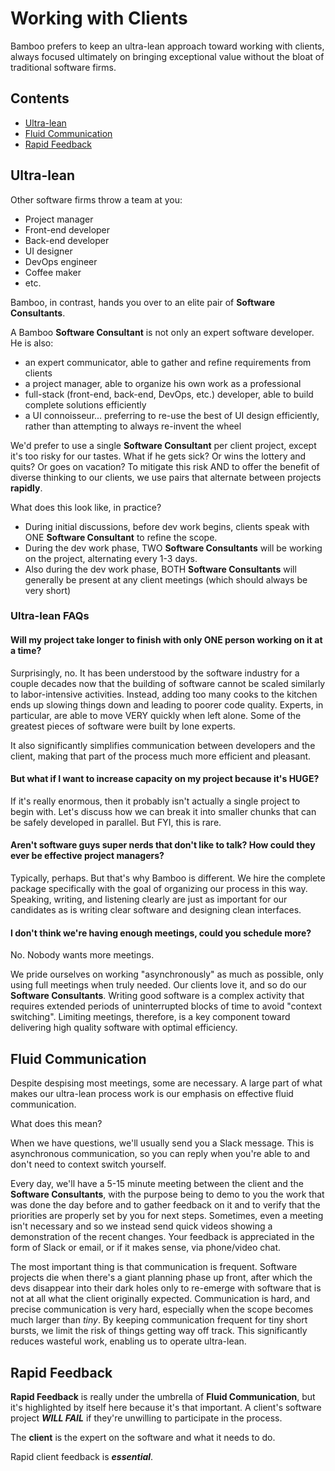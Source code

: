 # Working with Clients

Bamboo prefers to keep an ultra-lean approach toward working with clients, always focused ultimately on bringing exceptional value without the bloat of traditional software firms.

## Contents

- [Ultra-lean](#ultra-lean)
- [Fluid Communication](#fluid-communication)
- [Rapid Feedback](#rapid-feedback)

## Ultra-lean

Other software firms throw a team at you:
- Project manager
- Front-end developer
- Back-end developer
- UI designer
- DevOps engineer
- Coffee maker
- etc.

Bamboo, in contrast, hands you over to an elite pair of **Software Consultants**.

A Bamboo **Software Consultant** is not only an expert software developer. He is also:
- an expert communicator, able to gather and refine requirements from clients
- a project manager, able to organize his own work as a professional
- full-stack (front-end, back-end, DevOps, etc.) developer, able to build complete solutions efficiently
- a UI connoisseur... preferring to re-use the best of UI design efficiently, rather than attempting to always re-invent the wheel

We'd prefer to use a single **Software Consultant** per client project, except it's too risky for our tastes. What if he gets sick? Or wins the lottery and quits? Or goes on vacation? To mitigate this risk AND to offer the benefit of diverse thinking to our clients, we use pairs that alternate between projects **rapidly**.

What does this look like, in practice?

- During initial discussions, before dev work begins, clients speak with ONE **Software Consultant** to refine the scope.
- During the dev work phase, TWO **Software Consultants** will be working on the project, alternating every 1-3 days.
- Also during the dev work phase, BOTH **Software Consultants** will generally be present at any client meetings (which should always be very short)

### Ultra-lean FAQs

#### Will my project take longer to finish with only ONE person working on it at a time?

Surprisingly, no. It has been understood by the software industry for a couple decades now that the building of software cannot be scaled similarly to labor-intensive activities. Instead, adding too many cooks to the kitchen ends up slowing things down and leading to poorer code quality. Experts, in particular, are able to move VERY quickly when left alone. Some of the greatest pieces of software were built by lone experts.

It also significantly simplifies communication between developers and the client, making that part of the process much more efficient and pleasant.

#### But what if I want to increase capacity on my project because it's HUGE?

If it's really enormous, then it probably isn't actually a single project to begin with. Let's discuss how we can break it into smaller chunks that can be safely developed in parallel. But FYI, this is rare.

#### Aren't software guys super nerds that don't like to talk? How could they ever be effective project managers?

Typically, perhaps. But that's why Bamboo is different. We hire the complete package specifically with the goal of organizing our process in this way. Speaking, writing, and listening clearly are just as important for our candidates as is writing clear software and designing clean interfaces.

#### I don't think we're having enough meetings, could you schedule more?

No. Nobody wants more meetings.

We pride ourselves on working "asynchronously" as much as possible, only using full meetings when truly needed. Our clients love it, and so do our **Software Consultants**. Writing good software is a complex activity that requires extended periods of uninterrupted blocks of time to avoid "context switching". Limiting meetings, therefore, is a key component toward delivering high quality software with optimal efficiency.

## Fluid Communication

Despite despising most meetings, some are necessary. A large part of what makes our ultra-lean process work is our emphasis on effective fluid communication.

What does this mean?

When we have questions, we'll usually send you a Slack message. This is asynchronous communication, so you can reply when you're able to and don't need to context switch yourself.

Every day, we'll have a 5-15 minute meeting between the client and the **Software Consultants**, with the purpose being to demo to you the work that was done the day before and to gather feedback on it and to verify that the priorities are properly set by you for next steps. Sometimes, even a meeting isn't necessary and so we instead send quick videos showing a demonstration of the recent changes. Your feedback is appreciated in the form of Slack or email, or if it makes sense, via phone/video chat.

The most important thing is that communication is frequent. Software projects die when there's a giant planning phase up front, after which the devs disappear into their dark holes only to re-emerge with software that is not at all what the client originally expected. Communication is hard, and precise communication is very hard, especially when the scope becomes much larger than _tiny_. By keeping communication frequent for tiny short bursts, we limit the risk of things getting way off track. This significantly reduces wasteful work, enabling us to operate ultra-lean.

## Rapid Feedback

**Rapid Feedback** is really under the umbrella of **Fluid Communication**, but it's highlighted by itself here because it's that important. A client's software project **_WILL FAIL_** if they're unwilling to participate in the process.

The **client** is the expert on the software and what it needs to do.

Rapid client feedback is **_essential_**.

